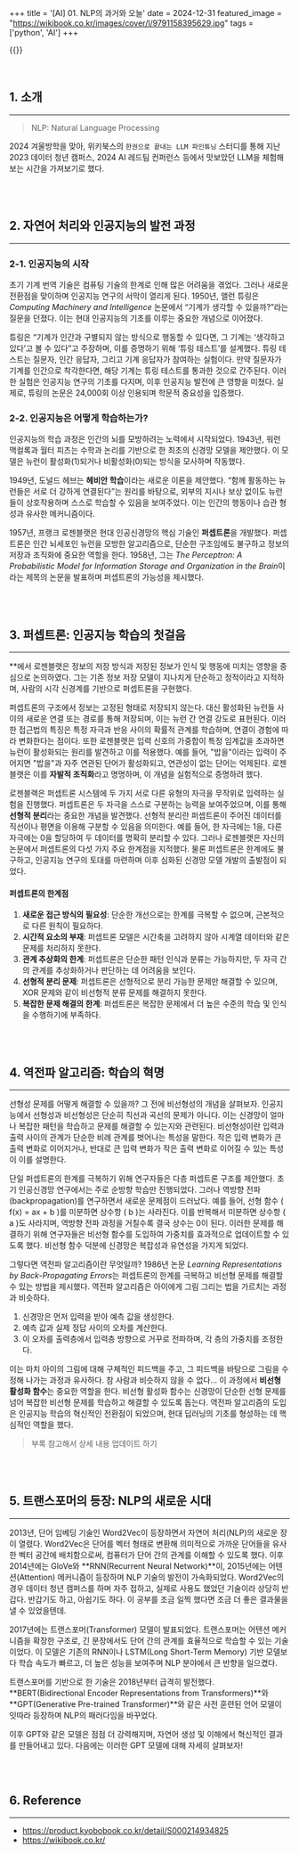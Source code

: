 +++
title = '[AI] 01. NLP의 과거와 오늘'
date = 2024-12-31
featured_image = "https://wikibook.co.kr/images/cover/l/9791158395629.jpg"
tags = ['python', 'AI']
+++

{{<series title="📚 /한권으로 끝내는 LLM 파인튜닝" series="/2024winterLLM">}}

<br>

## 1. 소개
____

> NLP: Natural Language Processing

2024 겨울방학을 맞아, 위키북스의 `한권으로 끝내는 LLM 파인튜닝` 스터디를 통해 지난 2023 데이터 청년 캠퍼스, 2024 AI 레드팀 컨퍼런스 등에서 맛보았던 LLM을 체험해보는 시간을 가져보기로 했다.

<br>
<br>


## 2. 자연어 처리와 인공지능의 발전 과정
___
### 2-1. 인공지능의 시작
초기 기계 번역 기술은 컴퓨팅 기술의 한계로 인해 많은 어려움을 겪었다. 그러나 새로운 전환점을 맞이하며 인공지능 연구의 서막이 열리게 된다. 1950년, 앨런 튜링은 *Computing Machinery and Intelligence* 논문에서 “기계가 생각할 수 있을까?”라는 질문을 던졌다. 이는 현대 인공지능의 기초를 이루는 중요한 개념으로 이어졌다. 

튜링은 “기계가 인간과 구별되지 않는 방식으로 행동할 수 있다면, 그 기계는 ‘생각하고 있다’고 볼 수 있다”고 주장하며, 이를 증명하기 위해 ‘튜링 테스트’를 설계했다. 튜링 테스트는 질문자, 인간 응답자, 그리고 기계 응답자가 참여하는 실험이다. 만약 질문자가 기계를 인간으로 착각한다면, 해당 기계는 튜링 테스트를 통과한 것으로 간주된다. 이러한 실험은 인공지능 연구의 기초를 다지며, 이후 인공지능 발전에 큰 영향을 미쳤다. 실제로, 튜링의 논문은 24,000회 이상 인용되며 학문적 중요성을 입증했다.  

### 2-2. 인공지능은 어떻게 학습하는가?
인공지능의 학습 과정은 인간의 뇌를 모방하려는 노력에서 시작되었다. 1943년, 워런 맥컬록과 월터 피츠는 수학과 논리를 기반으로 한 최초의 신경망 모델을 제안했다. 이 모델은 뉴런이 활성화(1)되거나 비활성화(0)되는 방식을 모사하며 작동했다. 

1949년, 도널드 헤브는 **헤비안 학습**이라는 새로운 이론을 제안했다. “함께 활동하는 뉴런들은 서로 더 강하게 연결된다”는 원리를 바탕으로, 외부의 지시나 보상 없이도 뉴런들이 상호작용하며 스스로 학습할 수 있음을 보여주었다. 이는 인간의 행동이나 습관 형성과 유사한 메커니즘이다.  

1957년, 프랭크 로젠블랫은 현대 인공신경망의 핵심 기술인 **퍼셉트론**을 개발했다. 퍼셉트론은 인간 뇌세포인 뉴런을 모방한 알고리즘으로, 단순한 구조임에도 불구하고 정보의 저장과 조직화에 중요한 역할을 한다. 1958년, 그는 *The Perceptron: A Probabilistic Model for Information Storage and Organization in the Brain*이라는 제목의 논문을 발표하며 퍼셉트론의 가능성을 제시했다.  

<br>
<br>

## 3. 퍼셉트론: 인공지능 학습의 첫걸음
___
*<The Perceptron: A Probabilistic Model for Information Storage and Organization in the Brain>*에서 로젠블랫은 정보의 저장 방식과 저장된 정보가 인식 및 행동에 미치는 영향을 중심으로 논의하였다. 그는 기존 정보 저장 모델이 지나치게 단순하고 정적이라고 지적하며, 사람의 시각 신경계를 기반으로 퍼셉트론을 구현했다.

퍼셉트론의 구조에서 정보는 고정된 형태로 저장되지 않는다. 대신 활성화된 뉴런들 사이의 새로운 연결 또는 경로를 통해 저장되며, 이는 뉴런 간 연결 강도로 표현된다. 이러한 접근법의 특징은 특정 자극과 반응 사이의 확률적 관계를 학습하며, 연결이 경험에 따라 변화한다는 점이다.  또한 로젠블랫은 입력 신호의 가중합이 특정 임계값을 초과하면 뉴런이 활성화되는 원리를 발견하고 이를 적용했다. 예를 들어, "밥을"이라는 입력이 주어지면 "밥을"과 자주 연관된 단어가 활성화되고, 연관성이 없는 단어는 억제된다. 로젠블랫은 이를 **자발적 조직화**라고 명명하며, 이 개념을 실험적으로 증명하려 했다.

로젠블랙은 퍼셉트론 시스템에 두 가지 서로 다른 유형의 자극을 무작위로 입력하는 실험을 진행했다. 퍼셉트론은 두 자극을 스스로 구분하는 능력을 보여주었으며, 이를 통해 **선형적 분리**라는 중요한 개념을 발견했다. 선형적 분리란 퍼셉트론이 주어진 데이터를 직선이나 평면을 이용해 구분할 수 있음을 의미한다. 예를 들어, 한 자극에는 1을, 다른 자극에는 0을 할당하여 두 데이터를 명확히 분리할 수 있다. 그러나 로젠블랫은 자신의 논문에서 퍼셉트론의 다섯 가지 주요 한계점을 지적했다. 물론 퍼셉트론은 한계에도 불구하고, 인공지능 연구의 토대를 마련하며 이후 심화된 신경망 모델 개발의 출발점이 되었다.

#### 퍼셉트론의 한계점
1. **새로운 접근 방식의 필요성**: 단순한 개선으로는 한계를 극복할 수 없으며, 근본적으로 다른 원칙이 필요하다.
2. **시간적 요소의 부재**: 퍼셉트론 모델은 시간축을 고려하지 않아 시계열 데이터와 같은 문제를 처리하지 못한다.
3. **관계 추상화의 한계**: 퍼셉트론은 단순한 패턴 인식과 분류는 가능하지만, 두 자극 간의 관계를 추상화하거나 판단하는 데 어려움을 보인다.
4. **선형적 분리 문제**: 퍼셉트론은 선형적으로 분리 가능한 문제만 해결할 수 있으며, XOR 문제와 같이 비선형적 분류 문제를 해결하지 못한다.
5. **복잡한 문제 해결의 한계**: 퍼셉트론은 복잡한 문제에서 더 높은 수준의 학습 및 인식을 수행하기에 부족하다.

<br>
<br>

## 4. 역전파 알고리즘: 학습의 혁명
___
선형성 문제를 어떻게 해결할 수 있을까? 그 전에 비선형성의 개념을 살펴보자. 인공지능에서 선형성과 비선형성은 단순히 직선과 곡선의 문제가 아니다. 이는 신경망이 얼마나 복잡한 패턴을 학습하고 문제를 해결할 수 있는지와 관련된다. 비선형성이란 입력과 출력 사이의 관계가 단순한 비례 관계를 벗어나는 특성을 말한다. 작은 입력 변화가 큰 출력 변화로 이어지거나, 반대로 큰 입력 변화가 작은 출력 변화로 이어질 수 있는 특성이 이를 설명한다.

단일 퍼셉트론의 한계를 극복하기 위해 연구자들은 다층 퍼셉트론 구조를 제안했다. 초기 인공신경망 연구에서는 주로 순방향 학습만 진행되었다. 그러나 역방향 전파(backpropagation)를 연구하면서 새로운 문제점이 드러났다. 예를 들어, 선형 함수 \( f(x) = ax + b \)를 미분하면 상수항 \( b \)는 사라진다. 이를 반복해서 미분하면 상수항 \( a \)도 사라지며, 역방향 전파 과정을 거칠수록 결국 상수는 0이 된다. 이러한 문제를 해결하기 위해 연구자들은 비선형 함수를 도입하여 가중치를 효과적으로 업데이트할 수 있도록 했다. 비선형 함수 덕분에 신경망은 복잡성과 유연성을 가지게 되었다.

그렇다면 역전파 알고리즘이란 무엇일까? 1986년 논문 *Learning Representations by Back-Propagating Errors*는 퍼셉트론의 한계를 극복하고 비선형 문제를 해결할 수 있는 방법을 제시했다. 역전파 알고리즘은 아이에게 그림 그리는 법을 가르치는 과정과 비슷하다. 

1. 신경망은 먼저 입력을 받아 예측 값을 생성한다.
2. 예측 값과 실제 정답 사이의 오차를 계산한다.
3. 이 오차를 출력층에서 입력층 방향으로 거꾸로 전파하며, 각 층의 가중치를 조정한다. 
   
이는 마치 아이의 그림에 대해 구체적인 피드백을 주고, 그 피드백을 바탕으로 그림을 수정해 나가는 과정과 유사하다. 참 사람과 비슷하지 않을 수 없다... 이 과정에서 **비선형 활성화 함수**는 중요한 역할을 한다. 비선형 활성화 함수는 신경망이 단순한 선형 문제를 넘어 복잡한 비선형 문제를 학습하고 해결할 수 있도록 돕는다. 역전파 알고리즘의 도입은 인공지능 학습의 혁신적인 전환점이 되었으며, 현대 딥러닝의 기초를 형성하는 데 핵심적인 역할을 했다.

> 부록 참고해서 상세 내용 업데이트 하기

<br>
<br>

## 5. 트랜스포머의 등장: NLP의 새로운 시대
___
2013년, 단어 임베딩 기술인 Word2Vec이 등장하면서 자연어 처리(NLP)의 새로운 장이 열렸다. Word2Vec은 단어를 벡터 형태로 변환해 의미적으로 가까운 단어들을 유사한 벡터 공간에 배치함으로써, 컴퓨터가 단어 간의 관계를 이해할 수 있도록 했다. 이후 2014년에는 GloVe와 **RNN(Recurrent Neural Network)**이, 2015년에는 어텐션(Attention) 메커니즘이 등장하며 NLP 기술의 발전이 가속화되었다. Word2Vec의 경우 데이터 청년 캠퍼스를 하며 자주 접하고, 실제로 사용도 했었던 기술이라 상당히 반갑다. 반갑기도 하고, 아쉽기도 하다. 이 공부를 조금 일찍 했다면 조금 더 좋은 결과물을 낼 수 있었을텐데.

2017년에는 트랜스포머(Transformer) 모델이 발표되었다. 트랜스포머는 어텐션 메커니즘을 확장한 구조로, 긴 문장에서도 단어 간의 관계를 효율적으로 학습할 수 있는 기술이었다. 이 모델은 기존의 RNN이나 LSTM(Long Short-Term Memory) 기반 모델보다 학습 속도가 빠르고, 더 높은 성능을 보여주며 NLP 분야에서 큰 반향을 일으켰다.

트랜스포머를 기반으로 한 기술은 2018년부터 급격히 발전했다. **BERT(Bidirectional Encoder Representations from Transformers)**와 **GPT(Generative Pre-trained Transformer)**와 같은 사전 훈련된 언어 모델이 잇따라 등장하며 NLP의 패러다임을 바꾸었다.

이후 GPT와 같은 모델은 점점 더 강력해지며, 자연어 생성 및 이해에서 혁신적인 결과를 만들어내고 있다. 다음에는 이러한 GPT 모델에 대해 자세히 살펴보자!

<br>
<br>

## 6. Reference
____
- https://product.kyobobook.co.kr/detail/S000214934825
- https://wikibook.co.kr/

<br>
<br>